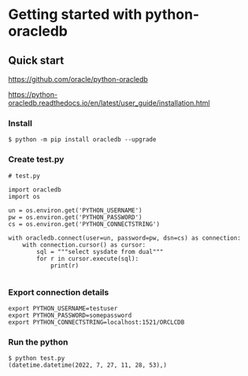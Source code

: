 # Getting started with python-oracledb

## Quick start
https://github.com/oracle/python-oracledb

https://python-oracledb.readthedocs.io/en/latest/user_guide/installation.html

### Install
```
$ python -m pip install oracledb --upgrade
```


### Create test.py
```
# test.py

import oracledb
import os

un = os.environ.get('PYTHON_USERNAME')
pw = os.environ.get('PYTHON_PASSWORD')
cs = os.environ.get('PYTHON_CONNECTSTRING')

with oracledb.connect(user=un, password=pw, dsn=cs) as connection:
    with connection.cursor() as cursor:
        sql = """select sysdate from dual"""
        for r in cursor.execute(sql):
            print(r)
			
```		
			
### Export connection details 

```
export PYTHON_USERNAME=testuser
export PYTHON_PASSWORD=somepassword
export PYTHON_CONNECTSTRING=localhost:1521/ORCLCDB
```

### Run the python 
```
$ python test.py
(datetime.datetime(2022, 7, 27, 11, 28, 53),)
```